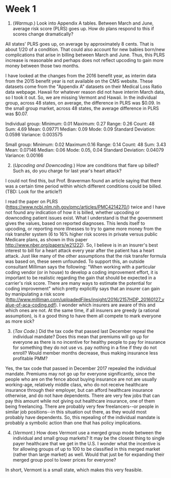 # Week 1

1. (*Warmup.*) Look into Appendix A tables. Between March and June, average risk score (PLRS) goes up. How do plans respond to this if scores change dramatically?

All states' PLRS goes up, on average by approximately 8 cents. That is about 1/20 of a condition. That could also account for new babies born/new complications that arise in billing between March and June. Thus, this PLRS increase is reasonable and perhaps does not reflect upcoding to gain more money between those two months.

I have looked at the changes from the 2016 benefit year, as interim data from the 2015 benefit year is not available on the CMS website. These datasets come from the "Appendix A" datasets on their Medical Loss Ratio data webpage. Hawaii for whatever reason did not have interim March data, so I took it out. So, we are missing Vermont and Hawaii. In the individual group, across 48 states, on average, the difference in PLRS was $0.09. In the small group market, across 48 states, the average difference in PLRS was $0.07. 

Individual group:
Minimum: 0.01
Maximum: 0.27
Range: 0.26
Count: 48
Sum: 4.69
Mean: 0.09771
Median: 0.09
Mode: 0.09
Standard Deviation: 0.0598
Variance: 0.003575

Small group:
Minimum: 0.02
Maximum:0.16
Range: 0.14
Count: 48
Sum: 3.43
Mean: 0.07146
Median: 0.06
Mode: 0.05, 0.04
Standard Deviation: 0.04079
Variance: 0.00166

2. (*Upcoding and Downcoding.*) How are conditions that flare up billed? Such as, do you charge for last year's heart attack?

I could not find this, but Prof. Braverman found an article saying that there was a certain time period within which different conditions could be billed. (TBD: Look for the article?)

I read the paper on PLRS (https://www.ncbi.nlm.nih.gov/pmc/articles/PMC4214270/) twice and I have not found any indication of how it is billed, whether upcoding or downcoding patient issues exist. What I understand is that the government gives the values, based on reported diagnoses. This lends itself to upcoding, or reporting more illnesses to try to game more money from the risk transfer system (6 to 16% higher risk scores in private versus public Medicare plans, as shown in this paper http://www.nber.org/papers/w21222). So, I believe is in an insurer's best interest to bill for a heart attack every year after the patient has a heart attack. Just like many of the other assumptions that the risk transfer formula was based on, these seem unfounded. To support this, an outside consultant Milliman says the following: "When working with a particular coding vendor (or in house) to develop a coding improvement effort, it is important to be realistic regarding the gain that should be expected in a carrier's risk score. There are many ways to estimate the potential for coding improvement" which pretty explicitly says that an insurer can gain by manipulating a risk score (http://www.milliman.com/uploadedFiles/insight/2016/2157HDP_20160127_value-of-aca-coding.pdf).  I wonder which insurers are aware of this and which ones are not. At the same time, if all insurers are greedy (a rational assumption), is it a good thing to have them all compete to mark everyone as more sick?

3. (*Tax Code.*) Did the tax code that passed last December repeal the individual mandate? Does this mean that premiums will go up for everyone as there is no incentive for healthy people to pay for insurance for something they do not use vs. pay nothing in a fine if they do not enroll? Would member months decrease, thus making insurance less profitable PMM?

Yes, the tax code that passed in December 2017 repealed the individual mandate. Premiums may not go up for everyone significantly, since the people who are on the fence about buying insurance are not are usually working-age, relatively middle class, who do not receive healthcare insurance through their employer, but can afford healthcare insurance otherwise, and do not have dependents. There are very few jobs that can pay this amount while not giving out healthcare insurance, one of them being freelancing. There are probably very few freelancers--or people in similar job positions--in this situation out there, as they would most probably have dependents. So, this repealing of the individual mandate is probably a symbolic action than one that has policy implications.

4. (*Vermont.*) How does Vermont use a merged group mode between the individual and small group markets? It may be the closest thing to single payer healthcare that we get in the U.S. I wonder what the incentive is for allowing groups of up to 100 to be classified in this merged market (rather than large market) as well. Would that just be for expanding their merged group pool to lower prices for everyone?

In short, Vermont is a small state, which makes this very feasible. 